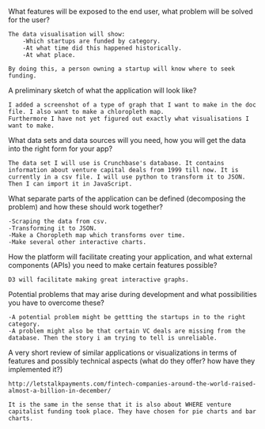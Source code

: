 What features will be exposed to the end user, what problem will be solved for the user?

	The data visualisation will show:
		-Which startups are funded by category.
		-At what time did this happened historically.
		-At what place.

	By doing this, a person owning a startup will know where to seek funding. 

A preliminary sketch of what the application will look like?
	
	I added a screenshot of a type of graph that I want to make in the doc file. I also want to make a chloropleth map.
	Furthermore I have not yet figured out exactly what visualisations I want to make.

What data sets and data sources will you need, how you will get the data into the right form for your app?
	
	The data set I will use is Crunchbase's database. It contains information about venture capital deals from 1999 till now. It is currently in a csv file. I will use python to transform it to JSON. Then I can import it in JavaScript.

What separate parts of the application can be defined (decomposing the problem) and how these should work together?
	
	-Scraping the data from csv.
	-Transforming it to JSON.
	-Make a Choropleth map which transforms over time.
	-Make several other interactive charts.


How the platform will facilitate creating your application, and what external components (APIs) you need to make certain features possible?

	D3 will facilitate making great interactive graphs.

Potential problems that may arise during development and what possibilities you have to overcome these?
	
	-A potential problem might be gettting the startups in to the right category.
	-A problem might also be that certain VC deals are missing from the database. Then the story i am trying to tell is unreliable.

A very short review of similar applications or visualizations in terms of features and possibly technical aspects (what do they offer? how have they implemented it?)
	
	http://letstalkpayments.com/fintech-companies-around-the-world-raised-almost-a-billion-in-december/

	It is the same in the sense that it is also about WHERE venture capitalist funding took place. They have chosen for pie charts and bar charts.